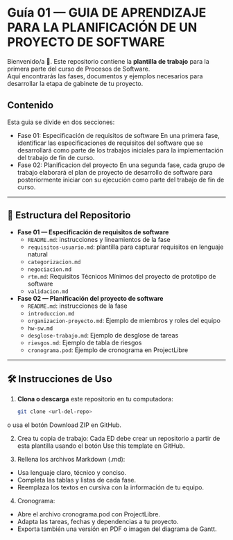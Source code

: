 # Guía 01 — GUIA DE APRENDIZAJE PARA LA PLANIFICACIÓN DE UN PROYECTO DE SOFTWARE

Bienvenido/a 👋. Este repositorio contiene la **plantilla de trabajo** para la primera parte del curso de Procesos de Software.  
Aquí encontrarás las fases, documentos y ejemplos necesarios para desarrollar la etapa de gabinete de tu proyecto.

## Contenido
Esta guia se divide en dos secciones:
- Fase 01: Especificación de requisitos de software
En una primera fase, identificar las especificaciones de requisitos del software que se desarrollará como parte de los trabajos iniciales para la implementación del trabajo de fin de curso. 
- Fase 02: Planificacion del proyecto
En una segunda fase, cada grupo de trabajo elaborará el plan de proyecto de desarrollo de software para posteriormente iniciar con su ejecución como parte del trabajo de fin de curso. 

---

## 📂 Estructura del Repositorio

- **Fase 01 — Especificación de requisitos de software**
  - `README.md`: instrucciones y lineamientos de la fase
  - `requisitos-usuario.md`: plantilla para capturar requisitos en lenguaje natural
  - `categorizacion.md`
  - `negociacion.md`
  - `rtm.md`: Requisitos Técnicos Mínimos del proyecto de prototipo de software
  - `validacion.md`
- **Fase 02 — Planificación del proyecto de software**
  - `README.md`: instrucciones de la fase
  - `introduccion.md`
  - `organizacion-proyecto.md`: Ejemplo de miembros y roles del equipo
  - `hw-sw.md`
  - `desglose-trabajo.md`: Ejemplo de desglose de tareas
  - `riesgos.md`: Ejemplo de tabla de riesgos
  - `cronograma.pod`: Ejemplo de cronograma en ProjectLibre

---

## 🛠️ Instrucciones de Uso

1. **Clona o descarga** este repositorio en tu computadora:
   ```bash
   git clone <url-del-repo>

o usa el botón Download ZIP en GitHub.

2. Crea tu copia de trabajo:
Cada ED debe crear un repositorio a partir de esta plantilla usando el botón Use this template en GitHub.

3. Rellena los archivos Markdown (.md):

- Usa lenguaje claro, técnico y conciso.
- Completa las tablas y listas de cada fase.
- Reemplaza los textos en cursiva con la información de tu equipo.

4. Cronograma:

- Abre el archivo cronograma.pod con ProjectLibre.
- Adapta las tareas, fechas y dependencias a tu proyecto.
- Exporta también una versión en PDF o imagen del diagrama de Gantt.
  
